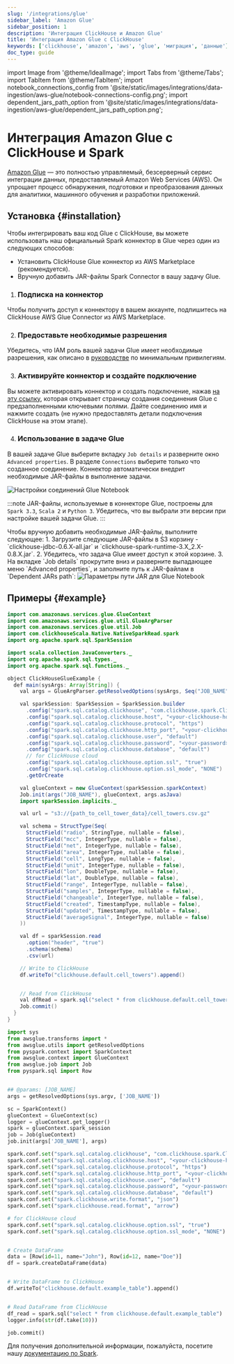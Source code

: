 ```yaml
---
slug: '/integrations/glue'
sidebar_label: 'Amazon Glue'
sidebar_position: 1
description: 'Интеграция ClickHouse и Amazon Glue'
title: 'Интеграция Amazon Glue с ClickHouse'
keywords: ['clickhouse', 'amazon', 'aws', 'glue', 'миграция', 'данные']
doc_type: guide
---
```

import Image from '@theme/IdealImage';
import Tabs from '@theme/Tabs';
import TabItem from '@theme/TabItem';
import notebook_connections_config from '@site/static/images/integrations/data-ingestion/aws-glue/notebook-connections-config.png';
import dependent_jars_path_option from '@site/static/images/integrations/data-ingestion/aws-glue/dependent_jars_path_option.png';


# Интеграция Amazon Glue с ClickHouse и Spark

[Amazon Glue](https://aws.amazon.com/glue/) — это полностью управляемый, безсерверный сервис интеграции данных, предоставляемый Amazon Web Services (AWS). Он упрощает процесс обнаружения, подготовки и преобразования данных для аналитики, машинного обучения и разработки приложений.

## Установка {#installation}

Чтобы интегрировать ваш код Glue с ClickHouse, вы можете использовать наш официальный Spark коннектор в Glue через один из следующих способов:
- Установить ClickHouse Glue коннектор из AWS Marketplace (рекомендуется).
- Вручную добавить JAR-файлы Spark Connector в вашу задачу Glue.

<Tabs>
<TabItem value="AWS Marketplace" label="AWS Marketplace" default>

1. <h3 id="subscribe-to-the-connector">Подписка на коннектор</h3>
Чтобы получить доступ к коннектору в вашем аккаунте, подпишитесь на ClickHouse AWS Glue Connector из AWS Marketplace.

2. <h3 id="grant-required-permissions">Предоставьте необходимые разрешения</h3>
Убедитесь, что IAM роль вашей задачи Glue имеет необходимые разрешения, как описано в [руководстве](https://docs.aws.amazon.com/glue/latest/dg/getting-started-min-privs-job.html#getting-started-min-privs-connectors) по минимальным привилегиям.

3. <h3 id="activate-the-connector">Активируйте коннектор и создайте подключение</h3>
Вы можете активировать коннектор и создать подключение, нажав [на эту ссылку](https://console.aws.amazon.com/gluestudio/home#/connector/add-connection?connectorName="ClickHouse%20AWS%20Glue%20Connector"&connectorType="Spark"&connectorUrl=https://709825985650.dkr.ecr.us-east-1.amazonaws.com/clickhouse/clickhouse-glue:1.0.0&connectorClassName="com.clickhouse.spark.ClickHouseCatalog"), которая открывает страницу создания соединения Glue с предзаполненными ключевыми полями. Дайте соединению имя и нажмите создать (не нужно предоставлять детали подключения ClickHouse на этом этапе).

4. <h3 id="use-in-glue-job">Использование в задаче Glue</h3>
В вашей задаче Glue выберите вкладку `Job details` и разверните окно `Advanced properties`. В разделе `Connections` выберите только что созданное соединение. Коннектор автоматически внедрит необходимые JAR-файлы в выполнение задачи.

<Image img={notebook_connections_config} size='md' alt='Настройки соединений Glue Notebook' force='true' />

:::note
JAR-файлы, используемые в коннекторе Glue, построены для `Spark 3.3`, `Scala 2` и `Python 3`. Убедитесь, что вы выбрали эти версии при настройке вашей задачи Glue.
:::

</TabItem>
<TabItem value="Manual Installation" label="Ручная установка">
Чтобы вручную добавить необходимые JAR-файлы, выполните следующее:
1. Загрузите следующие JAR-файлы в S3 корзину - `clickhouse-jdbc-0.6.X-all.jar` и `clickhouse-spark-runtime-3.X_2.X-0.8.X.jar`.
2. Убедитесь, что задача Glue имеет доступ к этой корзине.
3. На вкладке `Job details` прокрутите вниз и разверните выпадающее меню `Advanced properties`, и заполните путь к JAR-файлам в `Dependent JARs path`:

<Image img={dependent_jars_path_option} size='md' alt='Параметры пути JAR для Glue Notebook' force='true' />

</TabItem>
</Tabs>

## Примеры {#example}
<Tabs>
<TabItem value="Scala" label="Scala" default>

```java
import com.amazonaws.services.glue.GlueContext
import com.amazonaws.services.glue.util.GlueArgParser
import com.amazonaws.services.glue.util.Job
import com.clickhouseScala.Native.NativeSparkRead.spark
import org.apache.spark.sql.SparkSession

import scala.collection.JavaConverters._
import org.apache.spark.sql.types._
import org.apache.spark.sql.functions._

object ClickHouseGlueExample {
  def main(sysArgs: Array[String]) {
    val args = GlueArgParser.getResolvedOptions(sysArgs, Seq("JOB_NAME").toArray)

    val sparkSession: SparkSession = SparkSession.builder
      .config("spark.sql.catalog.clickhouse", "com.clickhouse.spark.ClickHouseCatalog")
      .config("spark.sql.catalog.clickhouse.host", "<your-clickhouse-host>")
      .config("spark.sql.catalog.clickhouse.protocol", "https")
      .config("spark.sql.catalog.clickhouse.http_port", "<your-clickhouse-port>")
      .config("spark.sql.catalog.clickhouse.user", "default")
      .config("spark.sql.catalog.clickhouse.password", "<your-password>")
      .config("spark.sql.catalog.clickhouse.database", "default")
      // for ClickHouse cloud
      .config("spark.sql.catalog.clickhouse.option.ssl", "true")
      .config("spark.sql.catalog.clickhouse.option.ssl_mode", "NONE")
      .getOrCreate

    val glueContext = new GlueContext(sparkSession.sparkContext)
    Job.init(args("JOB_NAME"), glueContext, args.asJava)
    import sparkSession.implicits._

    val url = "s3://{path_to_cell_tower_data}/cell_towers.csv.gz"

    val schema = StructType(Seq(
      StructField("radio", StringType, nullable = false),
      StructField("mcc", IntegerType, nullable = false),
      StructField("net", IntegerType, nullable = false),
      StructField("area", IntegerType, nullable = false),
      StructField("cell", LongType, nullable = false),
      StructField("unit", IntegerType, nullable = false),
      StructField("lon", DoubleType, nullable = false),
      StructField("lat", DoubleType, nullable = false),
      StructField("range", IntegerType, nullable = false),
      StructField("samples", IntegerType, nullable = false),
      StructField("changeable", IntegerType, nullable = false),
      StructField("created", TimestampType, nullable = false),
      StructField("updated", TimestampType, nullable = false),
      StructField("averageSignal", IntegerType, nullable = false)
    ))

    val df = sparkSession.read
      .option("header", "true")
      .schema(schema)
      .csv(url)

    // Write to ClickHouse
    df.writeTo("clickhouse.default.cell_towers").append()


    // Read from ClickHouse
    val dfRead = spark.sql("select * from clickhouse.default.cell_towers")
    Job.commit()
  }
}
```

</TabItem>
<TabItem value="Python" label="Python">

```python
import sys
from awsglue.transforms import *
from awsglue.utils import getResolvedOptions
from pyspark.context import SparkContext
from awsglue.context import GlueContext
from awsglue.job import Job
from pyspark.sql import Row


## @params: [JOB_NAME]
args = getResolvedOptions(sys.argv, ['JOB_NAME'])

sc = SparkContext()
glueContext = GlueContext(sc)
logger = glueContext.get_logger()
spark = glueContext.spark_session
job = Job(glueContext)
job.init(args['JOB_NAME'], args)

spark.conf.set("spark.sql.catalog.clickhouse", "com.clickhouse.spark.ClickHouseCatalog")
spark.conf.set("spark.sql.catalog.clickhouse.host", "<your-clickhouse-host>")
spark.conf.set("spark.sql.catalog.clickhouse.protocol", "https")
spark.conf.set("spark.sql.catalog.clickhouse.http_port", "<your-clickhouse-port>")
spark.conf.set("spark.sql.catalog.clickhouse.user", "default")
spark.conf.set("spark.sql.catalog.clickhouse.password", "<your-password>")
spark.conf.set("spark.sql.catalog.clickhouse.database", "default")
spark.conf.set("spark.clickhouse.write.format", "json")
spark.conf.set("spark.clickhouse.read.format", "arrow")

# for ClickHouse cloud
spark.conf.set("spark.sql.catalog.clickhouse.option.ssl", "true")
spark.conf.set("spark.sql.catalog.clickhouse.option.ssl_mode", "NONE")


# Create DataFrame
data = [Row(id=11, name="John"), Row(id=12, name="Doe")]
df = spark.createDataFrame(data)


# Write DataFrame to ClickHouse
df.writeTo("clickhouse.default.example_table").append()


# Read DataFrame from ClickHouse
df_read = spark.sql("select * from clickhouse.default.example_table")
logger.info(str(df.take(10)))

job.commit()
```

</TabItem>
</Tabs>

Для получения дополнительной информации, пожалуйста, посетите нашу [документацию по Spark](/integrations/apache-spark).